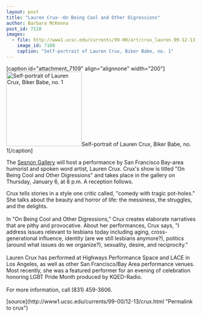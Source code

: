 ```yaml
---
layout: post
title: "Lauren Crux--On Being Cool and Other Digressions"
author: Barbara McKenna
post_id: 7110
images:
  - file: http://www1.ucsc.edu/currents/99-00/art/crux_lauren.99-12-13.200.jpeg
    image_id: 7109
    caption: "Self-portrait of Lauren Crux, Biker Babe, no. 1"
---
```


[caption id="attachment_7109" align="alignnone" width="200"]<a href="http://localhost/mysite/wp-content/uploads/1999/12/crux_lauren.99-12-13.200.jpeg"><img class="size-full wp-image-7109" src="http://localhost/mysite/wp-content/uploads/1999/12/crux_lauren.99-12-13.200.jpeg" alt="Self-portrait of Lauren Crux, Biker Babe, no. 1" width="200" height="197" /></a>Self-portrait of Lauren Crux, Biker Babe, no. 1[/caption]
<p>
  The <a href="http://arts.ucsc.edu/sesnon">Sesnon Gallery</a> will host a performance by San Francisco Bay-area humorist and spoken word artist, Lauren Crux. Crux's show is titled "On Being Cool and Other Digressions" and takes place in the gallery on Thursday, January 6, at 8 p.m. A reception follows.
</p>Crux tells stories in a style one critic called, "comedy with tragic pot-holes." She talks about the beauty and horror of life: the messiness, the struggles, and the delights.<br>
<br>
In "On Being Cool and Other Digressions," Crux creates elaborate narratives that are pithy and provocative. About her performances, Crux says, "I address issues relevant to lesbians today including aging, cross-generational influence, identity (are we still lesbians anymore?), politics (around what issues do we organize?), sexuality, desire, and reciprocity."<br>
<br>
Lauren Crux has performed at Highways Performance Space and LACE in Los Angeles, as well as other San Francisco/Bay Area performance venues. Most recently, she was a featured performer for an evening of celebration honoring LGBT Pride Month produced by KQED-Radio.<br>
<br>
For more information, call (831) 459-3606.
<p>

</p>
[source](http://www1.ucsc.edu/currents/99-00/12-13/crux.html "Permalink to crux")
